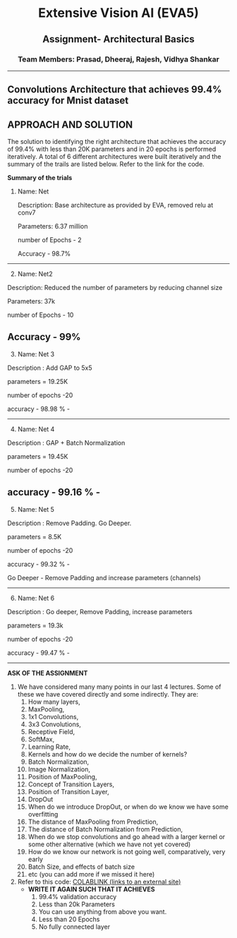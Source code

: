 <h1 align="center">Extensive Vision AI (EVA5)</h1>

<h2 align="center">Assignment- Architectural Basics</h2>

<h3 align="center"> Team Members: Prasad, Dheeraj, Rajesh, Vidhya Shankar </h3>

---
**Convolutions Architecture that achieves 99.4% accuracy for Mnist dataset**
---



**APPROACH AND SOLUTION**
----
The solution to identifying the right architecture that achieves the accuracy of 99.4% with less than 20K parameters and in 20 epochs is performed iteratively. A total of 6 different architectures were built iteratively and the summary of the trails are listed below. Refer to the link for the code.

**Summary of the trials**

1. Name: Net

   Description: Base architecture as provided by EVA, removed relu at conv7

   Parameters: 6.37 million

   number of Epochs - 2

   Accuracy - 98.7%

------------

2. Name: Net2

  Description: Reduced the number of parameters by reducing channel size

  Parameters: 37k

  number of Epochs - 10

  Accuracy - 99%
------------

3. Name: Net 3

  Description : Add GAP to 5x5

  parameters = 19.25K

  number of epochs -20

  accuracy - 98.98 % -

--------------

4. Name: Net 4

  Description : GAP + Batch Normalization

  parameters = 19.45K

  number of epochs -20

  accuracy - 99.16 % -
---------------------

5. Name: Net 5

  Description : Remove Padding. Go Deeper.

  parameters = 8.5K

  number of epochs -20

  accuracy - 99.32 % -

Go Deeper - Remove Padding and increase parameters (channels)

--------------------------

6. Name: Net 6

  Description : Go deeper, Remove Padding, increase parameters

  parameters = 19.3k

  number of epochs -20

  accuracy - 99.47 % -

----------------------------------------


**ASK OF THE ASSIGNMENT**


1.  We have considered many many points in our last 4 lectures. Some of these we have covered directly and some indirectly. They are:
    1.  How many layers,
    2.  MaxPooling,
    3.  1x1 Convolutions,
    4.  3x3 Convolutions,
    5.  Receptive Field,
    6.  SoftMax,
    7.  Learning Rate,
    8.  Kernels and how do we decide the number of kernels?
    9.  Batch Normalization,
    10.  Image Normalization,
    11.  Position of MaxPooling,
    12.  Concept of Transition Layers,
    13.  Position of Transition Layer,
    14.  DropOut
    15.  When do we introduce DropOut, or when do we know we have some overfitting
    16.  The distance of MaxPooling from Prediction,
    17.  The distance of Batch Normalization from Prediction,
    18.  When do we stop convolutions and go ahead with a larger kernel or some other alternative (which we have not yet covered)
    19.  How do we know our network is not going well, comparatively, very early
    20.  Batch Size, and effects of batch size
    21.  etc (you can add more if we missed it here)
2.  Refer to this code:  [COLABLINK (links to an external site)](https://colab.research.google.com/drive/1uJZvJdi5VprOQHROtJIHy0mnY2afjNlx)
    -  **WRITE IT AGAIN SUCH THAT IT ACHIEVES**  
        1.  99.4% validation accuracy
        2.  Less than 20k Parameters
        3.  You can use anything from above you want.
        4.  Less than 20 Epochs
        5.  No fully connected layer
